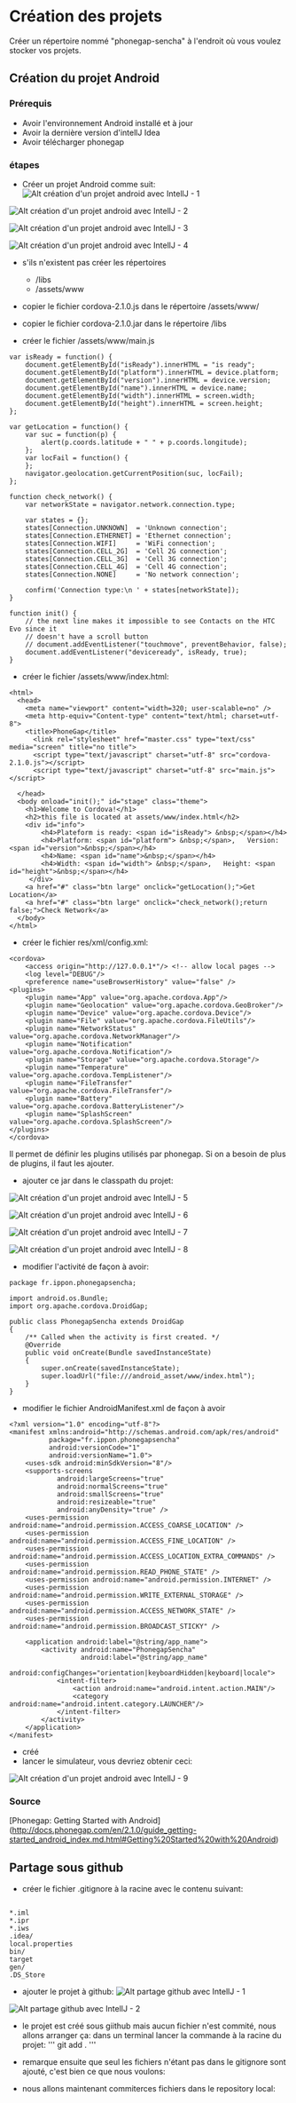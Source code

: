 # Création des projets

Créer un répertoire nommé "phonegap-sencha" à l'endroit où vous voulez stocker vos projets.


## Création du projet Android

### Prérequis
 * Avoir l'environnement Android installé et à jour
 * Avoir la dernière version d'intellJ Idea
 * Avoir télécharger phonegap

### étapes

 * Créer un projet Android comme suit:
![Alt création d'un projet android avec IntellJ - 1](./images/android-project-creation1.png)

![Alt création d'un projet android avec IntellJ - 2](./images/android-project-creation2.png)

![Alt création d'un projet android avec IntellJ - 3](./images/android-project-creation3.png)

![Alt création d'un projet android avec IntellJ - 4](./images/android-project-creation4.png)

 * s'ils n'existent pas créer les répertoires
    * /libs
    * /assets/www

 * copier le fichier cordova-2.1.0.js dans le répertoire /assets/www/
 * copier le fichier cordova-2.1.0.jar dans le répertoire /libs
 * créer le fichier /assets/www/main.js

```
var isReady = function() {
    document.getElementById("isReady").innerHTML = "is ready";
    document.getElementById("platform").innerHTML = device.platform;
    document.getElementById("version").innerHTML = device.version;
    document.getElementById("name").innerHTML = device.name;
    document.getElementById("width").innerHTML = screen.width;
    document.getElementById("height").innerHTML = screen.height;
};

var getLocation = function() {
    var suc = function(p) {
        alert(p.coords.latitude + " " + p.coords.longitude);
    };
    var locFail = function() {
    };
    navigator.geolocation.getCurrentPosition(suc, locFail);
};

function check_network() {
    var networkState = navigator.network.connection.type;

    var states = {};
    states[Connection.UNKNOWN]  = 'Unknown connection';
    states[Connection.ETHERNET] = 'Ethernet connection';
    states[Connection.WIFI]     = 'WiFi connection';
    states[Connection.CELL_2G]  = 'Cell 2G connection';
    states[Connection.CELL_3G]  = 'Cell 3G connection';
    states[Connection.CELL_4G]  = 'Cell 4G connection';
    states[Connection.NONE]     = 'No network connection';

    confirm('Connection type:\n ' + states[networkState]);
}

function init() {
    // the next line makes it impossible to see Contacts on the HTC Evo since it
    // doesn't have a scroll button
    // document.addEventListener("touchmove", preventBehavior, false);
    document.addEventListener("deviceready", isReady, true);
}
```

 * créer le fichier /assets/www/index.html:
```
<html>
  <head>
    <meta name="viewport" content="width=320; user-scalable=no" />
    <meta http-equiv="Content-type" content="text/html; charset=utf-8">
    <title>PhoneGap</title>
      <link rel="stylesheet" href="master.css" type="text/css" media="screen" title="no title">
      <script type="text/javascript" charset="utf-8" src="cordova-2.1.0.js"></script>
      <script type="text/javascript" charset="utf-8" src="main.js"></script>

  </head>
  <body onload="init();" id="stage" class="theme">
    <h1>Welcome to Cordova!</h1>
    <h2>this file is located at assets/www/index.html</h2>
    <div id="info">
        <h4>Plateform is ready: <span id="isReady"> &nbsp;</span></h4>
        <h4>Platform: <span id="platform"> &nbsp;</span>,   Version: <span id="version">&nbsp;</span></h4>
        <h4>Name: <span id="name">&nbsp;</span></h4>
        <h4>Width: <span id="width"> &nbsp;</span>,   Height: <span id="height">&nbsp;</span></h4>
     </div>
    <a href="#" class="btn large" onclick="getLocation();">Get Location</a>
    <a href="#" class="btn large" onclick="check_network();return false;">Check Network</a>
  </body>
</html>
```

 * créer le fichier res/xml/config.xml:

```
<cordova>
    <access origin="http://127.0.0.1*"/> <!-- allow local pages -->
    <log level="DEBUG"/>
    <preference name="useBrowserHistory" value="false" />
<plugins>
    <plugin name="App" value="org.apache.cordova.App"/>
    <plugin name="Geolocation" value="org.apache.cordova.GeoBroker"/>
    <plugin name="Device" value="org.apache.cordova.Device"/>
    <plugin name="File" value="org.apache.cordova.FileUtils"/>
    <plugin name="NetworkStatus" value="org.apache.cordova.NetworkManager"/>
    <plugin name="Notification" value="org.apache.cordova.Notification"/>
    <plugin name="Storage" value="org.apache.cordova.Storage"/>
    <plugin name="Temperature" value="org.apache.cordova.TempListener"/>
    <plugin name="FileTransfer" value="org.apache.cordova.FileTransfer"/>
    <plugin name="Battery" value="org.apache.cordova.BatteryListener"/>
    <plugin name="SplashScreen" value="org.apache.cordova.SplashScreen"/>
</plugins>
</cordova>
```

 Il permet de définir les plugins utilisés par phonegap. Si on a besoin de plus de plugins, il faut les ajouter.

 * ajouter ce jar dans le classpath du projet:

![Alt création d'un projet android avec IntellJ - 5](./images/android-project-creation5.png)

![Alt création d'un projet android avec IntellJ - 6](./images/android-project-creation6.png)

![Alt création d'un projet android avec IntellJ - 7](./images/android-project-creation7.png)

![Alt création d'un projet android avec IntellJ - 8](./images/android-project-creation8.png)

 * modifier l'activité de façon à avoir:

```
package fr.ippon.phonegapsencha;

import android.os.Bundle;
import org.apache.cordova.DroidGap;

public class PhonegapSencha extends DroidGap
{
    /** Called when the activity is first created. */
    @Override
    public void onCreate(Bundle savedInstanceState)
    {
        super.onCreate(savedInstanceState);
        super.loadUrl("file:///android_asset/www/index.html");
    }
}
```

 * modifier le fichier AndroidManifest.xml de façon à avoir

```
<?xml version="1.0" encoding="utf-8"?>
<manifest xmlns:android="http://schemas.android.com/apk/res/android"
          package="fr.ippon.phonegapsencha"
          android:versionCode="1"
          android:versionName="1.0">
    <uses-sdk android:minSdkVersion="8"/>
    <supports-screens
            android:largeScreens="true"
            android:normalScreens="true"
            android:smallScreens="true"
            android:resizeable="true"
            android:anyDensity="true" />
    <uses-permission android:name="android.permission.ACCESS_COARSE_LOCATION" />
    <uses-permission android:name="android.permission.ACCESS_FINE_LOCATION" />
    <uses-permission android:name="android.permission.ACCESS_LOCATION_EXTRA_COMMANDS" />
    <uses-permission android:name="android.permission.READ_PHONE_STATE" />
    <uses-permission android:name="android.permission.INTERNET" />
    <uses-permission android:name="android.permission.WRITE_EXTERNAL_STORAGE" />
    <uses-permission android:name="android.permission.ACCESS_NETWORK_STATE" />
    <uses-permission android:name="android.permission.BROADCAST_STICKY" />

    <application android:label="@string/app_name">
        <activity android:name="PhonegapSencha"
                  android:label="@string/app_name"
                  android:configChanges="orientation|keyboardHidden|keyboard|locale">
            <intent-filter>
                <action android:name="android.intent.action.MAIN"/>
                <category android:name="android.intent.category.LAUNCHER"/>
            </intent-filter>
        </activity>
    </application>
</manifest>
```
 * créé
 * lancer le simulateur, vous devriez obtenir ceci:

![Alt création d'un projet android avec IntellJ - 9](./images/android-project-creation9.png)

### Source
[Phonegap: Getting Started with Android] (http://docs.phonegap.com/en/2.1.0/guide_getting-started_android_index.md.html#Getting%20Started%20with%20Android)


## Partage sous github

 * créer le fichier .gitignore à la racine avec le contenu suivant:
<pre><code>
*.iml
*.ipr
*.iws
.idea/
local.properties
bin/
target
gen/
.DS_Store
</code></pre>

 * ajouter le projet à github:
![Alt partage github avec IntellJ - 1](./images/partage-git-1.png)

![Alt partage github avec IntellJ - 2](./images/partage-git-2.png)

 * le projet est créé sous giithub mais aucun fichier n'est commité, nous allons arranger ça: dans un terminal lancer la commande à la racine du projet:
''' git add . '''

 * remarque ensuite que seul les fichiers n'étant pas dans le gitignore sont ajouté, c'est bien ce que nous voulons:

 * nous allons maintenant commiterces fichiers dans le repository local:


